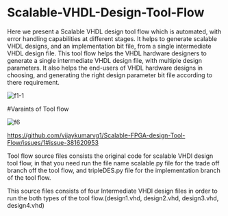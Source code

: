 # Scalable-VHDL-Design-Tool-Flow


    

Here we present a Scalable VHDL design tool flow which  is automated, with error handling capabilities at different stages. It helps to generate scalable VHDL designs, and an implementation bit file, from a single intermediate VHDL design file. This tool flow helps the VHDL hardware designers to generate a single intermediate VHDL design file, with multiple design parameters. It also helps the end-users of VHDL hardware designs in choosing, and generating the right design parameter bit file according to there requirement.


![f1-1](https://user-images.githubusercontent.com/35568574/48627352-a8317a00-e9b4-11e8-93f0-346362504236.jpg)



#Varaints of Tool flow


![f6](https://user-images.githubusercontent.com/35568574/48627673-74a31f80-e9b5-11e8-89ad-0e96c9fab55c.jpeg)

https://github.com/vijaykumarvg1/Scalable-FPGA-design-Tool-Flow/issues/1#issue-381620953


Tool flow source files consists the original code for scalable VHDl design tool flow, in that you need run the file name scalable.py file for the trade off branch off the tool flow, and tripleDES.py file for the implementation branch of the tool flow. 

This source files consists of four Intermediate VHDl design files in order to run the both types of the tool flow.(design1.vhd, design2.vhd, design3.vhd, design4.vhd)

